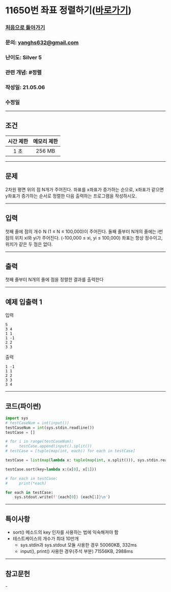 # 11650번 좌표 정렬하기([바로가기](https://www.acmicpc.net/problem/11650))

### [처음으로 돌아가기](/README.md)
### 문의: yanghs632@gmail.com
### 난이도: Silver 5
### 관련 개념: #정렬
### 작성일: 21.05.06
### 수정일

---
## 조건
시간 제한|메모리 제한|
:---:|:---:
1 초|256 MB

---
## 문제
2차원 평면 위의 점 N개가 주어진다. 좌표를 x좌표가 증가하는 순으로, x좌표가 같으면 y좌표가 증가하는 순서로 정렬한 다음 출력하는 프로그램을 작성하시오.

---
## 입력
첫째 줄에 점의 개수 N (1 ≤ N ≤ 100,000)이 주어진다. 둘째 줄부터 N개의 줄에는 i번점의 위치 xi와 yi가 주어진다. (-100,000 ≤ xi, yi ≤ 100,000) 좌표는 항상 정수이고, 위치가 같은 두 점은 없다.

---
## 출력
첫째 줄부터 N개의 줄에 점을 정렬한 결과를 출력한다

---
## 예제 입출력 1
입력
```
5
3 4
1 1
1 -1
2 2
3 3
```

출력
```
1 -1
1 1
2 2
3 3
3 4
```

---
## 코드(파이썬)
```python
import sys
# testCaseNum = int(input())
testCaseNum = int(sys.stdin.readline())
testCase = []

# for i in range(testCaseNum):
#     testCase.append(input().split())
# testCase = [tuple(map(int, each)) for each in testCase]

testCase = list(map(lambda x: tuple(map(int, x.split())), sys.stdin.readlines()))

testCase.sort(key=lambda x:(x[0], x[1]))

# for each in testCase:
#     print(*each)

for each in testCase:
    sys.stdout.write(f'{each[0]} {each[1]}\n')
```

---
## 특이사항
- sort() 메소드의 key 인자를 사용하는 법에 익숙해져야 함
- 테스트케이스의 개수가 최대 10만개
  - sys.stdin과 sys.stdout 모듈 사용한 경우 50060KB, 332ms
  - input(), print() 사용한 경우(주석 부분) 71556KB, 2988ms

---
## 참고문헌
\-
